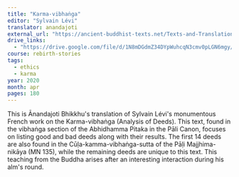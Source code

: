 ```yaml
---
title: "Karma-vibhaṅga"
editor: "Sylvain Lévi"
translator: anandajoti
external_url: "https://ancient-buddhist-texts.net/Texts-and-Translations/Karma-vibhanga/"
drive_links:
  - "https://drive.google.com/file/d/1N8mDGdmZ34DYpWuhcqN3cmv0pLGN6mgy/view?usp=sharing"
course: rebirth-stories
tags:
  - ethics
  - karma
year: 2020
month: apr
pages: 180
---
```


This is Ānandajoti Bhikkhu's translation of Sylvain Lévi's monumentous French work on the Karma-vibhaṅga (Analysis of Deeds). This text, found in the vibhaṅga section of the Abhidhamma Pitaka in the Pāli Canon, focuses on listing good and bad deeds along with their results. The first 14 deeds are also found in the Cūḷa-kamma-vibhaṅga-sutta of the Pāḷi Majjhima-nikāya (MN 135), while the remaining deeds are unique to this text. This teaching from the Buddha arises after an interesting interaction during his alm's round.
